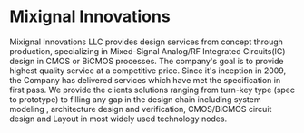 # Mixignal Innovations

Mixignal Innovations LLC provides design services from concept through production, specializing in Mixed-Signal Analog/RF Integrated Circuits(IC) design in CMOS or BiCMOS processes. The company's goal is to provide highest quality service at a competitive price. Since it's inception in 2009, the Company has delivered services which have met the specification in first pass. We provide the clients solutions ranging from turn-key type (spec to prototype) to filling any gap in the design chain including system modeling , architecture design and verification, CMOS/BiCMOS circuit design and Layout in most widely used technology nodes. 

